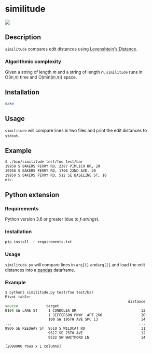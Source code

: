 # similitude

![](https://i.stack.imgur.com/KFbN7.png)

## Description

`similitude` compares edit distances using [Levenshtein's
Distance](https://en.wikipedia.org/wiki/Levenshtein_distance).

### Algorithmic complexity

Given a string of length *m* and a string of length *n*, `similitude` runs in
O(*m*,*n*) time and O(min(*m*,*n*)) space.

## Installation

```sh
make
```

## Usage

`similitude` will compare lines in two files and print the edit distances to
`stdout`.

## Example

```sh
$ ./bin/similitude test/foo test/bar
19958 S BAKERS FERRY RD, 2387 PIMLICO DR, 20
19958 S BAKERS FERRY RD, 1706 22ND AVE, 20
19958 S BAKERS FERRY RD, 512 SE BASELINE ST, 16
etc.
```

## Python extension

### Requirements

Python version 3.6 or greater (due to *f-strings*).

### Installation

```sh
pip install -r requirements.txt
```

### Usage

`similitude.py` will compare lines in `arg[1]` and`arg[2]` and load the
edit distances into a [pandas](https://pandas.pydata.org) dataframe.

### Example

```sh
$ python3 similitude.py test/foo test/bar
Pivot table:
                                                         distance
source             target
0104 SW LANE ST     1 CONDOLEA DR                              12
                    1 JEFFERSON PKWY  APT 266                  20
                    100 SW 195TH AVE SPC 13                    14
...                                                           ...
9906 SE REEDWAY ST  9510 S WILDCAT RD                          11
                    9517 SE 75TH AVE                           12
                    9532 SW WHITFORD LN                        14

[2000000 rows x 1 columns]
```
